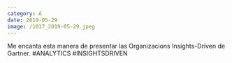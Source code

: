 ```yaml
--- 
category: A 
date: 2019-05-29 
image: /1017_2019-05-29.jpeg 
--- 
```


Me encanta esta manera de presentar las Organizacions Insights-Driven de Gartner. #ANALYTICS #INSIGHTSDRIVEN